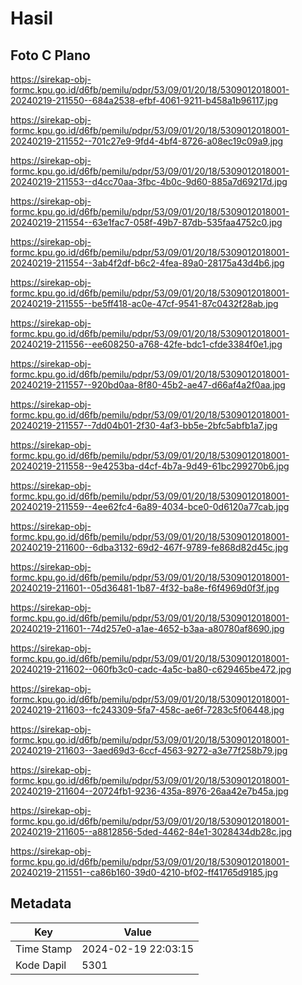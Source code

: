 # Hasil

## Foto C Plano

https://sirekap-obj-formc.kpu.go.id/d6fb/pemilu/pdpr/53/09/01/20/18/5309012018001-20240219-211550--684a2538-efbf-4061-9211-b458a1b96117.jpg

https://sirekap-obj-formc.kpu.go.id/d6fb/pemilu/pdpr/53/09/01/20/18/5309012018001-20240219-211552--701c27e9-9fd4-4bf4-8726-a08ec19c09a9.jpg

https://sirekap-obj-formc.kpu.go.id/d6fb/pemilu/pdpr/53/09/01/20/18/5309012018001-20240219-211553--d4cc70aa-3fbc-4b0c-9d60-885a7d69217d.jpg

https://sirekap-obj-formc.kpu.go.id/d6fb/pemilu/pdpr/53/09/01/20/18/5309012018001-20240219-211554--63e1fac7-058f-49b7-87db-535faa4752c0.jpg

https://sirekap-obj-formc.kpu.go.id/d6fb/pemilu/pdpr/53/09/01/20/18/5309012018001-20240219-211554--3ab4f2df-b6c2-4fea-89a0-28175a43d4b6.jpg

https://sirekap-obj-formc.kpu.go.id/d6fb/pemilu/pdpr/53/09/01/20/18/5309012018001-20240219-211555--be5ff418-ac0e-47cf-9541-87c0432f28ab.jpg

https://sirekap-obj-formc.kpu.go.id/d6fb/pemilu/pdpr/53/09/01/20/18/5309012018001-20240219-211556--ee608250-a768-42fe-bdc1-cfde3384f0e1.jpg

https://sirekap-obj-formc.kpu.go.id/d6fb/pemilu/pdpr/53/09/01/20/18/5309012018001-20240219-211557--920bd0aa-8f80-45b2-ae47-d66af4a2f0aa.jpg

https://sirekap-obj-formc.kpu.go.id/d6fb/pemilu/pdpr/53/09/01/20/18/5309012018001-20240219-211557--7dd04b01-2f30-4af3-bb5e-2bfc5abfb1a7.jpg

https://sirekap-obj-formc.kpu.go.id/d6fb/pemilu/pdpr/53/09/01/20/18/5309012018001-20240219-211558--9e4253ba-d4cf-4b7a-9d49-61bc299270b6.jpg

https://sirekap-obj-formc.kpu.go.id/d6fb/pemilu/pdpr/53/09/01/20/18/5309012018001-20240219-211559--4ee62fc4-6a89-4034-bce0-0d6120a77cab.jpg

https://sirekap-obj-formc.kpu.go.id/d6fb/pemilu/pdpr/53/09/01/20/18/5309012018001-20240219-211600--6dba3132-69d2-467f-9789-fe868d82d45c.jpg

https://sirekap-obj-formc.kpu.go.id/d6fb/pemilu/pdpr/53/09/01/20/18/5309012018001-20240219-211601--05d36481-1b87-4f32-ba8e-f6f4969d0f3f.jpg

https://sirekap-obj-formc.kpu.go.id/d6fb/pemilu/pdpr/53/09/01/20/18/5309012018001-20240219-211601--74d257e0-a1ae-4652-b3aa-a80780af8690.jpg

https://sirekap-obj-formc.kpu.go.id/d6fb/pemilu/pdpr/53/09/01/20/18/5309012018001-20240219-211602--060fb3c0-cadc-4a5c-ba80-c629465be472.jpg

https://sirekap-obj-formc.kpu.go.id/d6fb/pemilu/pdpr/53/09/01/20/18/5309012018001-20240219-211603--fc243309-5fa7-458c-ae6f-7283c5f06448.jpg

https://sirekap-obj-formc.kpu.go.id/d6fb/pemilu/pdpr/53/09/01/20/18/5309012018001-20240219-211603--3aed69d3-6ccf-4563-9272-a3e77f258b79.jpg

https://sirekap-obj-formc.kpu.go.id/d6fb/pemilu/pdpr/53/09/01/20/18/5309012018001-20240219-211604--20724fb1-9236-435a-8976-26aa42e7b45a.jpg

https://sirekap-obj-formc.kpu.go.id/d6fb/pemilu/pdpr/53/09/01/20/18/5309012018001-20240219-211605--a8812856-5ded-4462-84e1-3028434db28c.jpg

https://sirekap-obj-formc.kpu.go.id/d6fb/pemilu/pdpr/53/09/01/20/18/5309012018001-20240219-211551--ca86b160-39d0-4210-bf02-ff41765d9185.jpg


## Metadata

| Key        | Value               |
| ---------- | ------------------- |
| Time Stamp | 2024-02-19 22:03:15 |
| Kode Dapil | 5301                |



